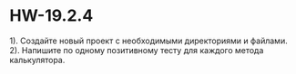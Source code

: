 # HW-19.2.4
1). Создайте новый проект с необходимыми директориями и файлами.
2). Напишите по одному позитивному тесту для каждого метода калькулятора.
